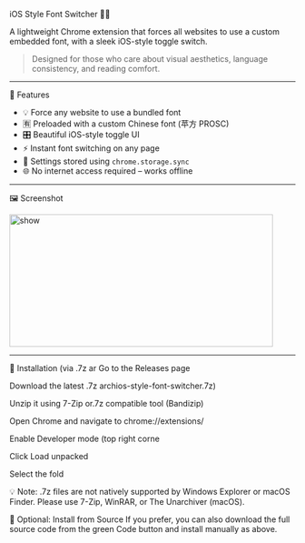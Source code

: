iOS Style Font Switcher 🧩🔠

A lightweight Chrome extension that forces all websites to use a custom embedded font, with a sleek iOS-style toggle switch.

> Designed for those who care about visual aesthetics, language consistency, and reading comfort.

---

🚀 Features

- 💡 Force any website to use a bundled font
- 🈶️ Preloaded with a custom Chinese font (苹方 PROSC)
- 🎛️ Beautiful iOS-style toggle UI
- ⚡ Instant font switching on any page
- 🧠 Settings stored using `chrome.storage.sync`
- 🌐 No internet access required – works offline

---

🖼️ Screenshot

<img width="464" height="233" alt="show" src="https://github.com/user-attachments/assets/f8c55c6b-27a2-4107-8eee-924822a5f609" />



---
🔧 Installation (via .7z ar
Go to the Releases page

Download the latest .7z archios-style-font-switcher.7z)

Unzip it using 7-Zip or.7z compatible tool (Bandizip)

Open Chrome and navigate to chrome://extensions/

Enable Developer mode (top right corne

Click Load unpacked

Select the fold

💡 Note: .7z files are not natively supported by Windows Explorer or macOS Finder. Please use 7-Zip, WinRAR, or The Unarchiver (macOS).

📌 Optional: Install from Source
If you prefer, you can also download the full source code from the green Code button and install manually as above.
